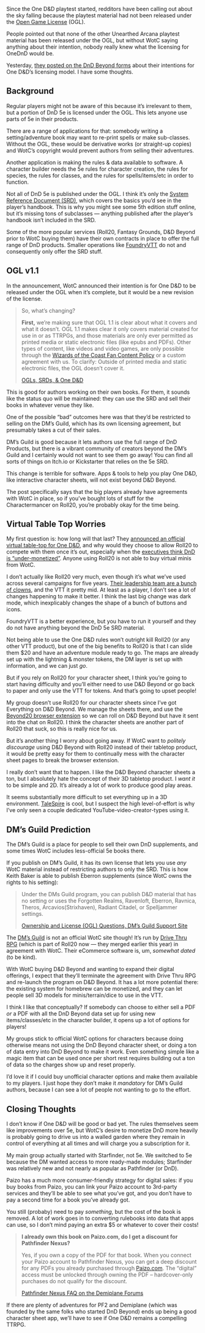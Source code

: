Since the One D&D playtest started, redditors have been calling out about the sky falling because the playtest material had not been released under the [Open Game License](https://en.wikipedia.org/wiki/Open_Game_License) (OGL).

People pointed out that none of the other Unearthed Arcana playtest material has been released under the OGL, but without WotC saying anything about their intention, nobody really knew what the licensing for OneDnD would be.

Yesterday, [they posted on the DnD Beyond forms](https://www.dndbeyond.com/posts/1410-ogls-srds-one-d-d) about their intentions for One D&D’s licensing model. I have some thoughts.

## Background
Regular players might not be aware of this because it’s irrelevant to them, but a portion of DnD 5e is licensed under the OGL. This lets anyone use parts of 5e in their products.

There are a range of applications for that: somebody writing a setting/adventure book may want to re-print spells or make sub-classes. Without the OGL, these would be derivative works (or straight-up copies) and WotC’s copyright would prevent authors from selling their adventures.

Another application is making the rules & data available to software. A character builder needs the 5e rules for character creation, the rules for species, the rules for classes, and the rules for spells/items/etc in order to function.

Not all of DnD 5e is published under the OGL. I think it’s only the [System Reference Document (SRD)](https://dnd.wizards.com/resources/systems-reference-document), which covers the basics you’d see in the player’s handbook. This is why you might see some 5th edition stuff online, but it’s missing tons of subclasses — anything published after the player’s handbook isn’t included in the SRD.

Some of the more popular services (Roll20, Fantasy Grounds, D&D Beyond prior to WotC buying them) have their own contracts in place to offer the full range of DnD products. Smaller operations like [FoundryVTT](https://foundryvtt.com/) do not and consequently only offer the SRD stuff.

## OGL v1.1
In the announcement, WotC announced their intention is for One D&D to be released under the OGL when it’s complete, but it would be a new revision of the license.

> So, what’s changing?
>
> **First,** we’re making sure that OGL 1.1 is clear about what it covers and what it doesn’t. OGL 1.1 makes clear it only covers material created for use in or as TTRPGs, and those materials are only ever permitted as printed media or static electronic files (like epubs and PDFs). Other types of content, like videos and video games, are only possible through the [Wizards of the Coast Fan Content Policy](https://company.wizards.com/en/legal/fancontentpolicy) or a custom agreement with us. To clarify: Outside of printed media and static electronic files, the OGL doesn’t cover it.
>
> [OGLs, SRDs, & One D&D](https://www.dndbeyond.com/posts/1410-ogls-srds-one-d-d)

This is good for authors working on their own books. For them, it sounds like the status quo will be maintained: they can use the SRD and sell their books in whatever venue they like.

One of the possible “bad” outcomes here was that they’d be restricted to selling on the DM’s Guild, which has its own licensing agreement, but presumably takes a cut of their sales.

DM’s Guild is good because it lets authors use the full range of DnD Products, but there is a vibrant community of creators beyond the DM’s Guild and I certainly would not want to see them go away! You can find all sorts of things on Itch.io or Kickstarter that relies on the 5e SRD.

This change is terrible for software. Apps & tools to help you play One D&D, like interactive character sheets, will not exist beyond D&D Beyond.

The post specifically says that the big players already have agreements with WotC in place, so if you’ve bought lots of stuff for the Charactermancer on Roll20, you’re probably okay for the time being.

## Virtual Table Top Worries
My first question is: how long will that last? They [announced an official virtual table-top for One D&D](https://www.polygon.com/23311619/one-dnd-virtual-tabletop-download-playtest), and why would they choose to allow Roll20 to compete with them once it’s out, especially when the [executives think DnD is “under-monetized”](https://kotaku.com/dungeons-and-dragons-dnd-fifth-edition-one-dnd-1849884812). Anyone using Roll20 is not able to buy virtual minis from WotC.

I don’t actually like Roll20 very much, even though it’s what we’ve used across several campaigns for five years. [Their leadership team are a bunch of clowns](https://kotaku.com/one-fans-criticism-of-d-d-app-roll20-sends-its-subreddi-1829374197), and the VTT it pretty mid. At least as a player, I don’t see a lot of changes happening to make it better. I think the last big change was dark mode, which inexplicably changes the shape of a bunch of buttons and icons.

FoundryVTT is a better experience, but you have to run it yourself and they do not have anything beyond the DnD 5e SRD material.

Not being able to use the One D&D rules won’t outright kill Roll20 (or any other VTT product), but one of the big benefits to Roll20 is that I can slide them $20 and have an adventure module ready to go. The maps are already set up with the lightning & monster tokens, the DM layer is set up with information, and we can just _go_.

But if you rely on Roll20 for your character sheet, I think you’re going to start having difficulty and you’ll either need to use D&D Beyond or go back to paper and only use the VTT for tokens. And that’s going to upset people!

My group doesn’t use Roll20 for our character sheets since I’ve got Everything on D&D Beyond. We manage the sheets there, and use the [Beyond20 browser extension](https://beyond20.here-for-more.info/) so we can roll on D&D Beyond but have it sent into the chat on Roll20. I think the character sheets are another part of Roll20 that suck, so this is really nice for us.

But it’s another thing I worry about going away. If WotC want to _politely discourage_ using D&D Beyond with Roll20 instead of their tabletop product, it would be pretty easy for them to continually mess with the character sheet pages to break the browser extension.

I really don’t want that to happen. I like the D&D Beyond character sheets a ton, but I absolutely hate the concept of their 3D tabletop product. I _want it_ to be simple and 2D. It’s already a lot of work to produce good play areas.

It seems substantially more difficult to set everything up in a 3D environment. [TaleSpire](https://store.steampowered.com/app/720620/TaleSpire/) is cool, but I suspect the high level-of-effort is why I’ve only seen a couple dedicated YouTube-video-creator-types using it.

## DM’s Guild Prediction
The DM’s Guild is a place for people to sell their own DnD supplements, and some times WotC includes less-official 5e books there.

If you publish on DM’s Guild, it has its own license that lets you use _any_ WotC material instead of restricting authors to only the SRD. This is how Keith Baker is able to publish Eberron supplements (since WotC owns the rights to his setting):

> Under the DMs Guild program, you can publish D&D material that has no setting or uses the Forgotten Realms, Ravenloft, Eberron, Ravnica, Theros, Arcavios(Strixhaven), Radiant Citadel, or Spelljammer settings.
>
> [Ownership and License (OGL) Questions, DM’s Guild Support Site](https://support.dmsguild.com/hc/en-us/articles/217520927-Ownership-and-License-OGL-Questions)

The [DM’s Guild](https://www.dmsguild.com/) is not an official WotC site though! It’s run by [Drive Thru RPG](https://support.dmsguild.com/hc/en-us/articles/217520927-Ownership-and-License-OGL-Questions) (which is part of Roll20 now — they merged earlier this year) in agreement with WotC. Their eCommerce software is, um, _somewhat dated_ (to be kind).

With WotC buying D&D Beyond and wanting to expand their digital offerings, I expect that they’ll terminate the agreement with Drive Thru RPG and re-launch the program on D&D Beyond. It has a lot more potential there: the existing system for homebrew can be monetized, and they can let people sell 3D models for minis/terrain/dice to use in the VTT.

I think I like that conceptually? If somebody can choose to either sell a PDF _or_ a PDF with all the DnD Beyond data set up for using new items/classes/etc in the character builder, it opens up a lot of options for players!

My groups stick to official WotC options for characters because doing otherwise means not using the DnD Beyond character sheet, or doing a ton of data entry into DnD Beyond to make it work. Even something simple like a magic item that can be used once per short rest requires building out a ton of data so the charges show up and reset properly.

I’d love it if I could buy unofficial character options and make them available to my players. I just hope they don’t make it _mandatory_ for DM’s Guild authors, because I can see a lot of people not wanting to go to the effort.

## Closing Thoughts
I don’t know if One D&D will be good or bad yet. The rules themselves seem like improvements over 5e, but WotC’s desire to monetize DnD more heavily is probably going to drive us into a walled garden where they remain in control of everything at all times and will charge you a subscription for it.

My main group actually started with Starfinder, not 5e. We switched to 5e because the DM wanted access to more ready-made modules; Starfinder was relatively new and not nearly as popular as Pathfinder (or DnD).

Paizo has a much more consumer-friendly strategy for digital sales: if you buy books from Paizo, you can link your Paizo account to 3rd-party services and they’ll be able to see what you’ve got, and you don’t have to pay a second time for a book you’ve already got.

You still (probaby) need to pay _something_, but the cost of the book is removed. A lot of work goes in to converting rulebooks into data that apps can use, so I don’t mind paying an extra $5 or whatever to cover their costs!

> **I already own this book on Paizo.com, do I get a discount for Pathfinder Nexus?**
>
> Yes, if you own a copy of the PDF for that book. When you connect your Paizo account to Pathfinder Nexus, you can get a deep discount for any PDFs you already purchased through [Paizo.com](http://Paizo.com). The “digital” access must be unlocked through owning the PDF – hardcover-only purchases do not qualify for the discount.
>
> [Pathfinder Nexus FAQ on the Demiplane Forums](https://forums.demiplane.com/t/pathfinder-nexus-frequently-asked-questions/28)

If there are plenty of adventures for PF2 and Demiplane (which was founded by the same folks who started DnD Beyond) ends up being a good character sheet app, we’ll have to see if One D&D remains a compelling TTRPG.
